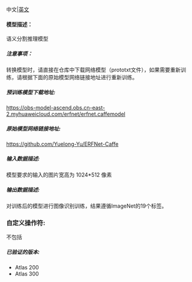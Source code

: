 中文|[英文](README.md)
#### 模型描述：

语义分割推理模型

##### 注意事项：
转换模型时，请直接在仓库中下载网络模型（prototxt文件），如果需要重新训练，请根据下面的原始模型网络链接地址进行重新训练。

##### 预训练模型下载地址:
https://obs-model-ascend.obs.cn-east-2.myhuaweicloud.com/erfnet/erfnet.caffemodel

##### 原始模型网络链接地址:
https://github.com/Yuelong-Yu/ERFNet-Caffe

##### 输入数据描述:

模型要求的输入的图片宽高为 1024*512 像素

##### 输出数据描述:

对训练后的模型进行图像识别训练，结果遵循ImageNet的19个标签。
### 自定义操作符:
不包括

##### 已验证的版本:
- Atlas 200
- Atlas 300
